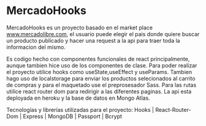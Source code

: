 # MercadoHooks

MercadoHooks es un proyecto basado en el market place www.mercadolibre.com, el usuario puede elegir el pais donde quiere buscar un producto publicado y hacer
una request a la api para traer toda la informacion del mismo.


Es codigo hecho con componentes funcionales de react principalmente, aunque tambien hice uso de los componentes de clase. Para poder realizar el proyecto utilice hooks como useState,useEffect y useParams.
Tambien hago uso de localstorage para enviar los productos selecionados al carrito de compras y para el maquetado use el preprosesador Sass. Para las rutas utilice react router dom para redirigir a las diferentes paginas.
La api esta deployada en heroku y la base de datos en Mongo Atlas.

Tecnologías y librerías utilizadas para el proyecto: Hooks | React-Router-Dom | Express | MongoDB | Passport | Bcrypt
